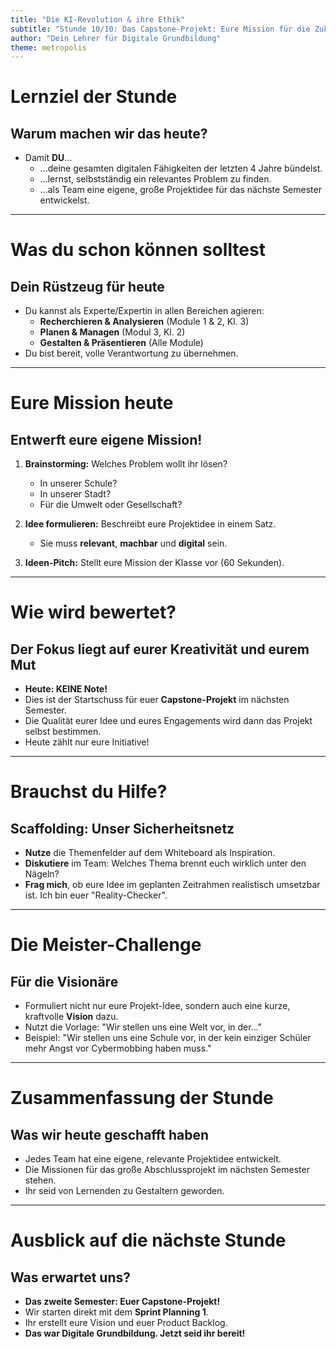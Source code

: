 ```yaml
---
title: "Die KI-Revolution & ihre Ethik"
subtitle: "Stunde 10/10: Das Capstone-Projekt: Eure Mission für die Zukunft"
author: "Dein Lehrer für Digitale Grundbildung"
theme: metropolis
---
```


# Lernziel der Stunde

## Warum machen wir das heute?

*   Damit **DU**...
    *   ...deine gesamten digitalen Fähigkeiten der letzten 4 Jahre bündelst.
    *   ...lernst, selbstständig ein relevantes Problem zu finden.
    *   ...als Team eine eigene, große Projektidee für das nächste Semester entwickelst.

---

# Was du schon können solltest

## Dein Rüstzeug für heute

*   Du kannst als Experte/Expertin in allen Bereichen agieren:
    *   **Recherchieren & Analysieren** (Module 1 & 2, Kl. 3)
    *   **Planen & Managen** (Modul 3, Kl. 2)
    *   **Gestalten & Präsentieren** (Alle Module)
*   Du bist bereit, volle Verantwortung zu übernehmen.

---

# Eure Mission heute

## Entwerft eure eigene Mission!

1.  **Brainstorming:** Welches Problem wollt ihr lösen?
    *   In unserer Schule?
    *   In unserer Stadt?
    *   Für die Umwelt oder Gesellschaft?

2.  **Idee formulieren:** Beschreibt eure Projektidee in einem Satz.
    *   Sie muss **relevant**, **machbar** und **digital** sein.

3.  **Ideen-Pitch:** Stellt eure Mission der Klasse vor (60 Sekunden).

---

# Wie wird bewertet?

## Der Fokus liegt auf eurer Kreativität und eurem Mut

*   **Heute: KEINE Note!**
*   Dies ist der Startschuss für euer **Capstone-Projekt** im nächsten Semester.
*   Die Qualität eurer Idee und eures Engagements wird dann das Projekt selbst bestimmen.
*   Heute zählt nur eure Initiative!

---

# Brauchst du Hilfe?

## Scaffolding: Unser Sicherheitsnetz

*   **Nutze** die Themenfelder auf dem Whiteboard als Inspiration.
*   **Diskutiere** im Team: Welches Thema brennt euch wirklich unter den Nägeln?
*   **Frag mich**, ob eure Idee im geplanten Zeitrahmen realistisch umsetzbar ist. Ich bin euer "Reality-Checker".

---

# Die Meister-Challenge

## Für die Visionäre

*   Formuliert nicht nur eure Projekt-Idee, sondern auch eine kurze, kraftvolle **Vision** dazu.
*   Nutzt die Vorlage: "Wir stellen uns eine Welt vor, in der..."
*   Beispiel: "Wir stellen uns eine Schule vor, in der kein einziger Schüler mehr Angst vor Cybermobbing haben muss."

---

# Zusammenfassung der Stunde

## Was wir heute geschafft haben

*   Jedes Team hat eine eigene, relevante Projektidee entwickelt.
*   Die Missionen für das große Abschlussprojekt im nächsten Semester stehen.
*   Ihr seid von Lernenden zu Gestaltern geworden.

---

# Ausblick auf die nächste Stunde

## Was erwartet uns?

*   **Das zweite Semester: Euer Capstone-Projekt!**
*   Wir starten direkt mit dem **Sprint Planning 1**.
*   Ihr erstellt eure Vision und euer Product Backlog.
*   **Das war Digitale Grundbildung. Jetzt seid ihr bereit!**

